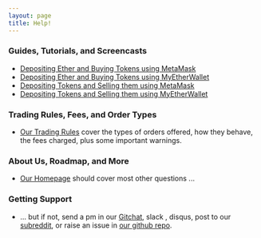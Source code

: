 ```yaml
---
layout: page
title: Help!
---
```


### Guides, Tutorials, and Screencasts

 - [Depositing Ether and Buying Tokens using MetaMask](depositing-ether-and-buying-tokens-using-metamask)
 - [Depositing Ether and Buying Tokens using MyEtherWallet](depositing-ether-and-buying-tokens-using-myetherwallet)
 - [Depositing Tokens and Selling them using MetaMask](depositing-tokens-and-selling-using-metamask)
 - [Depositing Tokens and Selling them using MyEtherWallet](depositing-tokens-and-selling-using-myetherwallet)

### Trading Rules, Fees, and Order Types

 - [Our Trading Rules](../trading-rules) cover the types of orders offered, how they behave, the fees charged, plus some important warnings.

### About Us, Roadmap, and More

 - [Our Homepage](https://amisolution.github.io/ERC20-AMIS) should cover most other questions ...

### Getting Support

 - ... but if not, send a pm in our <a href="https://gitter.im/AMIS-DELTA_DEX/Lobby/" target="_blank">Gitchat</a>, slack <a href="https://amisolution.slack.com/" target="_blank"></a>, disqus, post to our [subreddit](https://www.reddit.com/r/amis_erc20/), or raise an issue in [our github repo](https://github.com/amis-erc20/amisdex/issues).
